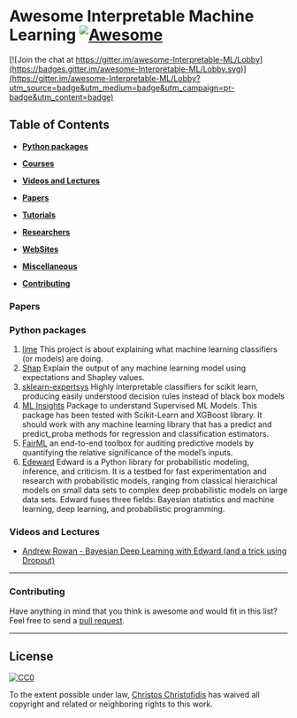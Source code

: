 # Awesome Interpretable Machine Learning [![Awesome](https://cdn.rawgit.com/sindresorhus/awesome/d7305f38d29fed78fa85652e3a63e154dd8e8829/media/badge.svg)](https://github.com/sindresorhus/awesome)

[![Join the chat at https://gitter.im/awesome-Interpretable-ML/Lobby](https://badges.gitter.im/awesome-Interpretable-ML/Lobby.svg)](https://gitter.im/awesome-Interpretable-ML/Lobby?utm_source=badge&utm_medium=badge&utm_campaign=pr-badge&utm_content=badge)

## Table of Contents

* **[Python packages](#Python-packages)**  

* **[Courses](#courses)**  

* **[Videos and Lectures](#videos-and-lectures)**  

* **[Papers](#papers)**  

* **[Tutorials](#tutorials)**  

* **[Researchers](#researchers)**  

* **[WebSites](#websites)**  

* **[Miscellaneous](#miscellaneous)**  

* **[Contributing](#contributing)**  

### Papers


### Python packages

1. [lime](https://github.com/marcotcr/lime) This project is about explaining what machine learning classifiers (or models) are doing.
2. [Shap](https://github.com/slundberg/shap) Explain the output of any machine learning model using expectations and Shapley values.
3. [sklearn-expertsys](https://github.com/tmadl/sklearn-expertsys) Highly interpretable classifiers for scikit learn, producing easily understood decision rules instead of black box models 
4. [ML Insights](https://githutorial/deeplearning.pdf) Package to understand Supervised ML Models. This package has been tested with Scikit-Learn and XGBoost library. It should work with any machine learning library that has a predict and predict_proba methods for regression and classification estimators.
5. [FairML](https://github.com/adebayoj/fairml) an end-to-end toolbox for auditing predictive models by quantifying the relative significance of the model’s inputs. 
6. [Edeward](https://github.com/blei-lab/edward) Edward is a Python library for probabilistic modeling, inference, and criticism. It is a testbed for fast experimentation and research with probabilistic models, ranging from classical hierarchical models on small data sets to complex deep probabilistic models on large data sets. Edward fuses three fields: Bayesian statistics and machine learning, deep learning, and probabilistic programming.

### Videos and Lectures
- [Andrew Rowan - Bayesian Deep Learning with Edward (and a trick using Dropout)](https://www.youtube.com/watch?v=I09QVNrUS3Q)


-----
### Contributing
Have anything in mind that you think is awesome and would fit in this list? Feel free to send a [pull request](https://github.com/ashara12/awesome-deeplearning/pulls). 

-----
## License

[![CC0](http://i.creativecommons.org/p/zero/1.0/88x31.png)](http://creativecommons.org/publicdomain/zero/1.0/)

To the extent possible under law, [Christos Christofidis](https://linkedin.com/in/Christofidis) has waived all copyright and related or neighboring rights to this work.
